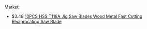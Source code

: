 Market:
- $3.48 [10PCS HSS T118A Jig Saw Blades Wood Metal Fast Cutting Reciprocating Saw Blade](https://www.aliexpress.us/item/3256807586862507.html)
